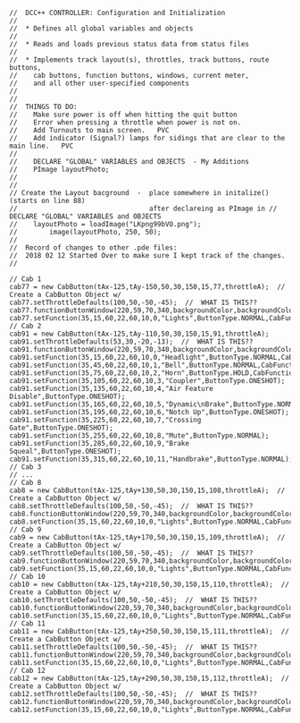    //  DCC++ CONTROLLER: Configuration and Initialization
    //
    //  * Defines all global variables and objects
    //
    //  * Reads and loads previous status data from status files
    //
    //  * Implements track layout(s), throttles, track buttons, route buttons,
    //    cab buttons, function buttons, windows, current meter,
    //    and all other user-specified components
    //
    //
    //  THINGS TO DO:
    //    Make sure power is off when hitting the quit button
    //    Error when pressing a throttle when power is not on.
    //    Add Turnouts to main screen.   PVC
    //    Add indicator (Signal?) lamps for sidings that are clear to the main line.   PVC
    //
    //    DECLARE "GLOBAL" VARIABLES and OBJECTS  - My Additions
    //    PImage layoutPhoto; 
    //
    //
    // Create the Layout bacground  -  place somewhere in initalize() (starts on line 88)
    //                                 after declareing as PImage in // DECLARE "GLOBAL" VARIABLES and OBJECTS
    //    layoutPhoto = loadImage("LKpng99bVO.png");
    //        image(layoutPhoto, 250, 50);
    //  
    //  Record of changes to other .pde files:
    //	2018 02 12 Started Over to make sure I kept track of the changes.	
    //

    // Cab 1
    cab77 = new CabButton(tAx-125,tAy-150,50,30,150,15,77,throttleA);  // Create a CabButton Object w/
    cab77.setThrottleDefaults(100,50,-50,-45);  //  WHAT IS THIS?? 
    cab77.functionButtonWindow(220,59,70,340,backgroundColor,backgroundColor);
    cab77.setFunction(35,15,60,22,60,10,0,"Lights",ButtonType.NORMAL,CabFunction.F_LIGHT,CabFunction.R_LIGHT);
    // Cab 2  
    cab91 = new CabButton(tAx-125,tAy-110,50,30,150,15,91,throttleA);
    cab91.setThrottleDefaults(53,30,-20,-13);  //  WHAT IS THIS?? 
    cab91.functionButtonWindow(220,59,70,340,backgroundColor,backgroundColor);
    cab91.setFunction(35,15,60,22,60,10,0,"Headlight",ButtonType.NORMAL,CabFunction.F_LIGHT,CabFunction.R_LIGHT);
    cab91.setFunction(35,45,60,22,60,10,1,"Bell",ButtonType.NORMAL,CabFunction.BELL);
    cab91.setFunction(35,75,60,22,60,10,2,"Horn",ButtonType.HOLD,CabFunction.HORN);
    cab91.setFunction(35,105,60,22,60,10,3,"Coupler",ButtonType.ONESHOT);
    cab91.setFunction(35,135,60,22,60,10,4,"Air Feature Disable",ButtonType.ONESHOT);
    cab91.setFunction(35,165,60,22,60,10,5,"Dynamic\nBrake",ButtonType.NORMAL);
    cab91.setFunction(35,195,60,22,60,10,6,"Notch Up",ButtonType.ONESHOT);
    cab91.setFunction(35,225,60,22,60,10,7,"Crossing Gate",ButtonType.ONESHOT);
    cab91.setFunction(35,255,60,22,60,10,8,"Mute",ButtonType.NORMAL);
    cab91.setFunction(35,285,60,22,60,10,9,"Brake Squeal",ButtonType.ONESHOT);
    cab91.setFunction(35,315,60,22,60,10,11,"Handbrake",ButtonType.NORMAL);    
    // Cab 3
    // ...    
    // Cab 8
    cab8 = new CabButton(tAx-125,tAy+130,50,30,150,15,108,throttleA);  // Create a CabButton Object w/
    cab8.setThrottleDefaults(100,50,-50,-45);  //  WHAT IS THIS?? 
    cab8.functionButtonWindow(220,59,70,340,backgroundColor,backgroundColor);
    cab8.setFunction(35,15,60,22,60,10,0,"Lights",ButtonType.NORMAL,CabFunction.F_LIGHT,CabFunction.R_LIGHT);
    // Cab 9
    cab9 = new CabButton(tAx-125,tAy+170,50,30,150,15,109,throttleA);  // Create a CabButton Object w/
    cab9.setThrottleDefaults(100,50,-50,-45);  //  WHAT IS THIS?? 
    cab9.functionButtonWindow(220,59,70,340,backgroundColor,backgroundColor);
    cab9.setFunction(35,15,60,22,60,10,0,"Lights",ButtonType.NORMAL,CabFunction.F_LIGHT,CabFunction.R_LIGHT);
    // Cab 10
    cab10 = new CabButton(tAx-125,tAy+210,50,30,150,15,110,throttleA);  // Create a CabButton Object w/
    cab10.setThrottleDefaults(100,50,-50,-45);  //  WHAT IS THIS?? 
    cab10.functionButtonWindow(220,59,70,340,backgroundColor,backgroundColor);
    cab10.setFunction(35,15,60,22,60,10,0,"Lights",ButtonType.NORMAL,CabFunction.F_LIGHT,CabFunction.R_LIGHT); 
    // Cab 11
    cab11 = new CabButton(tAx-125,tAy+250,50,30,150,15,111,throttleA);  // Create a CabButton Object w/
    cab11.setThrottleDefaults(100,50,-50,-45);  //  WHAT IS THIS?? 
    cab11.functionButtonWindow(220,59,70,340,backgroundColor,backgroundColor);
    cab11.setFunction(35,15,60,22,60,10,0,"Lights",ButtonType.NORMAL,CabFunction.F_LIGHT,CabFunction.R_LIGHT);
    // Cab 12
    cab12 = new CabButton(tAx-125,tAy+290,50,30,150,15,112,throttleA);  // Create a CabButton Object w/
    cab12.setThrottleDefaults(100,50,-50,-45);  //  WHAT IS THIS?? 
    cab12.functionButtonWindow(220,59,70,340,backgroundColor,backgroundColor);
    cab12.setFunction(35,15,60,22,60,10,0,"Lights",ButtonType.NORMAL,CabFunction.F_LIGHT,CabFunction.R_LIGHT);
